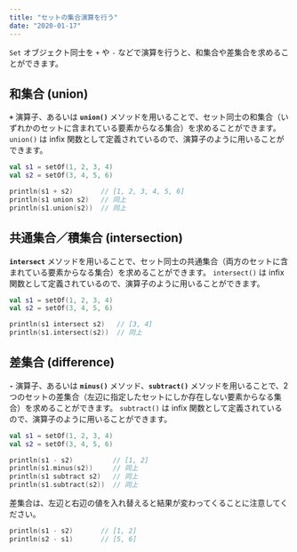 ```yaml
---
title: "セットの集合演算を行う"
date: "2020-01-17"
---
```


`Set` オブジェクト同士を `+` や `-` などで演算を行うと、和集合や差集合を求めることができます。


和集合 (union)
----

**`+`** 演算子、あるいは **`union()`** メソッドを用いることで、セット同士の和集合（いずれかのセットに含まれている要素からなる集合）を求めることができます。
`union()` は infix 関数として定義されているので、演算子のように用いることができます。

```kotlin
val s1 = setOf(1, 2, 3, 4)
val s2 = setOf(3, 4, 5, 6)

println(s1 + s2)       // [1, 2, 3, 4, 5, 6]
println(s1 union s2)   // 同上
println(s1.union(s2))  // 同上
```

共通集合／積集合 (intersection)
----

**`intersect`** メソッドを用いることで、セット同士の共通集合（両方のセットに含まれている要素からなる集合）を求めることができます。
`intersect()` は infix 関数として定義されているので、演算子のように用いることができます。

```kotlin
val s1 = setOf(1, 2, 3, 4)
val s2 = setOf(3, 4, 5, 6)

println(s1 intersect s2)   // [3, 4]
println(s1.intersect(s2))  // 同上
```

差集合 (difference)
----

**`-`** 演算子、あるいは **`minus()`** メソッド、**`subtract()`** メソッドを用いることで、2 つのセットの差集合（左辺に指定したセットにしか存在しない要素からなる集合）を求めることができます。
`subtract()` は infix 関数として定義されているので、演算子のように用いることができます。

```kotlin
val s1 = setOf(1, 2, 3, 4)
val s2 = setOf(3, 4, 5, 6)

println(s1 - s2)          // [1, 2]
println(s1.minus(s2))     // 同上
println(s1 subtract s2)   // 同上
println(s1.subtract(s2))  // 同上
```

差集合は、左辺と右辺の値を入れ替えると結果が変わってくることに注意してください。

```kotlin
println(s1 - s2)       // [1, 2]
println(s2 - s1)       // [5, 6]
```

